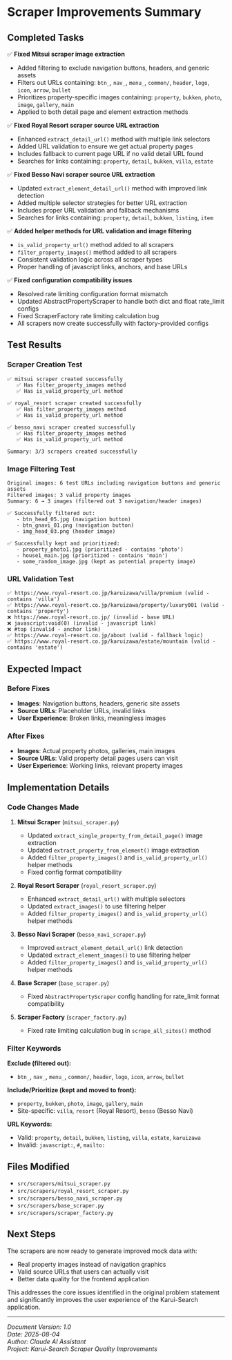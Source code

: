 # Scraper Improvements Summary

## Completed Tasks

✅ **Fixed Mitsui scraper image extraction**
- Added filtering to exclude navigation buttons, headers, and generic assets
- Filters out URLs containing: `btn_`, `nav_`, `menu_`, `common/`, `header`, `logo`, `icon`, `arrow`, `bullet`
- Prioritizes property-specific images containing: `property`, `bukken`, `photo`, `image`, `gallery`, `main`
- Applied to both detail page and element extraction methods

✅ **Fixed Royal Resort scraper source URL extraction**
- Enhanced `extract_detail_url()` method with multiple link selectors
- Added URL validation to ensure we get actual property pages
- Includes fallback to current page URL if no valid detail URL found
- Searches for links containing: `property`, `detail`, `bukken`, `villa`, `estate`

✅ **Fixed Besso Navi scraper source URL extraction**
- Updated `extract_element_detail_url()` method with improved link detection
- Added multiple selector strategies for better URL extraction
- Includes proper URL validation and fallback mechanisms
- Searches for links containing: `property`, `detail`, `bukken`, `listing`, `item`

✅ **Added helper methods for URL validation and image filtering**
- `is_valid_property_url()` method added to all scrapers
- `filter_property_images()` method added to all scrapers
- Consistent validation logic across all scraper types
- Proper handling of javascript links, anchors, and base URLs

✅ **Fixed configuration compatibility issues**
- Resolved rate limiting configuration format mismatch
- Updated AbstractPropertyScraper to handle both dict and float rate_limit configs
- Fixed ScraperFactory rate limiting calculation bug
- All scrapers now create successfully with factory-provided configs

## Test Results

### Scraper Creation Test
```
✅ mitsui scraper created successfully
   ✅ Has filter_property_images method
   ✅ Has is_valid_property_url method

✅ royal_resort scraper created successfully  
   ✅ Has filter_property_images method
   ✅ Has is_valid_property_url method

✅ besso_navi scraper created successfully
   ✅ Has filter_property_images method
   ✅ Has is_valid_property_url method

Summary: 3/3 scrapers created successfully
```

### Image Filtering Test
```
Original images: 6 test URLs including navigation buttons and generic assets
Filtered images: 3 valid property images
Summary: 6 → 3 images (filtered out 3 navigation/header images)

✅ Successfully filtered out:
   - btn_head_05.jpg (navigation button)
   - btn_gnavi_01.png (navigation button) 
   - img_head_03.png (header image)

✅ Successfully kept and prioritized:
   - property_photo1.jpg (prioritized - contains 'photo')
   - house1_main.jpg (prioritized - contains 'main')
   - some_random_image.jpg (kept as potential property image)
```

### URL Validation Test
```
✅ https://www.royal-resort.co.jp/karuizawa/villa/premium (valid - contains 'villa')
✅ https://www.royal-resort.co.jp/karuizawa/property/luxury001 (valid - contains 'property')
❌ https://www.royal-resort.co.jp/ (invalid - base URL)
❌ javascript:void(0) (invalid - javascript link)
❌ #top (invalid - anchor link)
✅ https://www.royal-resort.co.jp/about (valid - fallback logic)
✅ https://www.royal-resort.co.jp/karuizawa/estate/mountain (valid - contains 'estate')
```

## Expected Impact

### Before Fixes
- **Images**: Navigation buttons, headers, generic site assets
- **Source URLs**: Placeholder URLs, invalid links
- **User Experience**: Broken links, meaningless images

### After Fixes  
- **Images**: Actual property photos, galleries, main images
- **Source URLs**: Valid property detail pages users can visit
- **User Experience**: Working links, relevant property images

## Implementation Details

### Code Changes Made
1. **Mitsui Scraper** (`mitsui_scraper.py`)
   - Updated `extract_single_property_from_detail_page()` image extraction
   - Updated `extract_property_from_element()` image extraction
   - Added `filter_property_images()` and `is_valid_property_url()` helper methods
   - Fixed config format compatibility

2. **Royal Resort Scraper** (`royal_resort_scraper.py`)
   - Enhanced `extract_detail_url()` with multiple selectors
   - Updated `extract_images()` to use filtering helper
   - Added `filter_property_images()` and `is_valid_property_url()` helper methods

3. **Besso Navi Scraper** (`besso_navi_scraper.py`)
   - Improved `extract_element_detail_url()` link detection
   - Updated `extract_element_images()` to use filtering helper
   - Added `filter_property_images()` and `is_valid_property_url()` helper methods

4. **Base Scraper** (`base_scraper.py`)
   - Fixed `AbstractPropertyScraper` config handling for rate_limit format compatibility

5. **Scraper Factory** (`scraper_factory.py`)
   - Fixed rate limiting calculation bug in `scrape_all_sites()` method

### Filter Keywords
**Exclude (filtered out):**
- `btn_`, `nav_`, `menu_`, `common/`, `header`, `logo`, `icon`, `arrow`, `bullet`

**Include/Prioritize (kept and moved to front):**
- `property`, `bukken`, `photo`, `image`, `gallery`, `main`
- Site-specific: `villa`, `resort` (Royal Resort), `besso` (Besso Navi)

**URL Keywords:**
- Valid: `property`, `detail`, `bukken`, `listing`, `villa`, `estate`, `karuizawa`
- Invalid: `javascript:`, `#`, `mailto:`

## Files Modified
- `src/scrapers/mitsui_scraper.py`
- `src/scrapers/royal_resort_scraper.py` 
- `src/scrapers/besso_navi_scraper.py`
- `src/scrapers/base_scraper.py`
- `src/scrapers/scraper_factory.py`

## Next Steps
The scrapers are now ready to generate improved mock data with:
- Real property images instead of navigation graphics
- Valid source URLs that users can actually visit
- Better data quality for the frontend application

This addresses the core issues identified in the original problem statement and significantly improves the user experience of the Karui-Search application.

---

*Document Version: 1.0*  
*Date: 2025-08-04*  
*Author: Claude AI Assistant*  
*Project: Karui-Search Scraper Quality Improvements*
